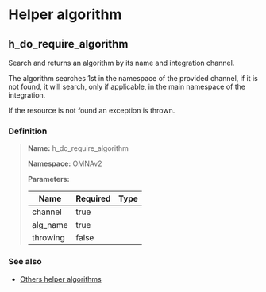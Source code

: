 # Helper algorithm

## h_do_require_algorithm

Search and returns an algorithm by its name and integration channel.

The algorithm searches 1st in the namespace of the provided channel, if it is not found, it will search, 
only if applicable, in the main namespace of the integration.

If the resource is not found an exception is thrown.
    
### Definition

> **Name:** h_do_require_algorithm
> 
> **Namespace:** OMNAv2
>
> **Parameters:**
> 
> | Name | Required | Type |
> | --- | --- | --- |
> | channel | true |  |
> | alg_name | true |  |
> | throwing | false |  |

### See also
* [Others helper algorithms](overview?id=h_do_require_algorithm)